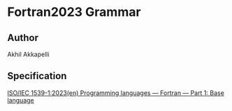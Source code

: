 # Fortran2023 Grammar

## Author

Akhil Akkapelli

## Specification

[ISO/IEC 1539-1:2023(en) Programming languages — Fortran — Part 1: Base language](https://www.iso.org/obp/ui/en/#iso:std:iso-iec:1539:-1:ed-5:v1:en)
